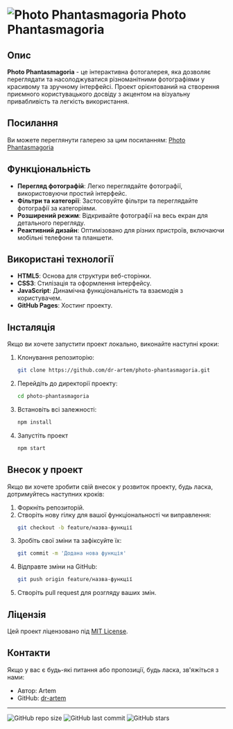 # ![Photo Phantasmagoria](https://dr-artem.github.io/photo-phantasmagoria/favicon-32x32.png) Photo Phantasmagoria

## Опис

**Photo Phantasmagoria** - це інтерактивна фотогалерея, яка дозволяє переглядати
та насолоджуватися різноманітними фотографіями у красивому та зручному
інтерфейсі. Проект орієнтований на створення приємного користувацького досвіду з
акцентом на візуальну привабливість та легкість використання.

## Посилання

Ви можете переглянути галерею за цим посиланням:
[Photo Phantasmagoria](https://dr-artem.github.io/photo-phantasmagoria/)

## Функціональність

-   **Перегляд фотографій**: Легко переглядайте фотографії, використовуючи
    простий інтерфейс.
-   **Фільтри та категорії**: Застосовуйте фільтри та переглядайте фотографії за
    категоріями.
-   **Розширений режим**: Відкривайте фотографії на весь екран для детального
    перегляду.
-   **Реактивний дизайн**: Оптимізовано для різних пристроїв, включаючи мобільні
    телефони та планшети.

## Використані технології

-   **HTML5**: Основа для структури веб-сторінки.
-   **CSS3**: Стилізація та оформлення інтерфейсу.
-   **JavaScript**: Динамічна функціональність та взаємодія з користувачем.
-   **GitHub Pages**: Хостинг проекту.

## Інсталяція

Якщо ви хочете запустити проект локально, виконайте наступні кроки:

1. Клонування репозиторію:
    ```bash
    git clone https://github.com/dr-artem/photo-phantasmagoria.git
    ```
2. Перейдіть до директорії проекту:
    ```bash
    cd photo-phantasmagoria
    ```
3. Встановіть всі залежності:
    ```bash
    npm install
    ```
4. Запустіть проект
    ```bash
    npm start
    ```

## Внесок у проект

Якщо ви хочете зробити свій внесок у розвиток проекту, будь ласка, дотримуйтесь
наступних кроків:

1. Форкніть репозиторій.
2. Створіть нову гілку для вашої функціональності чи виправлення:
    ```bash
    git checkout -b feature/назва-функції
    ```
3. Зробіть свої зміни та зафіксуйте їх:
    ```bash
    git commit -m 'Додана нова функція'
    ```
4. Відправте зміни на GitHub:
    ```bash
    git push origin feature/назва-функції
    ```
5. Створіть pull request для розгляду ваших змін.

## Ліцензія

Цей проект ліцензовано під [MIT License](LICENSE).

## Контакти

Якщо у вас є будь-які питання або пропозиції, будь ласка, зв'яжіться з нами:

-   Автор: Artem
-   GitHub: [dr-artem](https://github.com/dr-artem)

---

![GitHub repo size](https://img.shields.io/github/repo-size/dr-artem/photo-phantasmagoria)
![GitHub last commit](https://img.shields.io/github/last-commit/dr-artem/photo-phantasmagoria)
![GitHub stars](https://img.shields.io/github/stars/dr-artem/photo-phantasmagoria?style=social)

